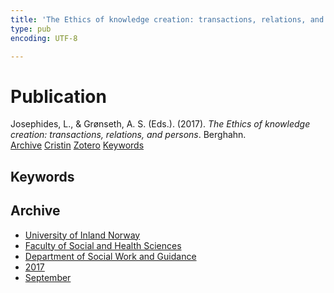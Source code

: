 ```yaml
---
title: 'The Ethics of knowledge creation: transactions, relations, and persons'
type: pub
encoding: UTF-8

---
```

<h1>Publication</h1>
<article id="csl-bib-container-5KTIICU6" class="csl-bib-container">
  <div class="csl-bib-body"> <div class="csl-entry">Josephides, L., &#38; Grønseth, A. S. (Eds.). (2017). <i>The Ethics of knowledge creation: transactions, relations, and persons</i>. Berghahn.</div> </div>
  <div class="csl-bib-buttons">
    <a href="#taxonomy-article-5KTIICU6" alt="archive" class="csl-bib-button">Archive</a>
    <a href="https://app.cristin.no/results/show.jsf?id=1490727" alt="Cristin" class="csl-bib-button">Cristin</a>
    <a href="http://zotero.org/groups/5881554/items/5KTIICU6" alt="Zotero" class="csl-bib-button">Zotero</a>
    <a href="#keywords-article-5KTIICU6" alt="keywords" class="csl-bib-button">Keywords</a>
  </div>
  <div id="csl-bib-meta-container-5KTIICU6"></div>
</article>
<div id="csl-bib-meta-5KTIICU6" class="csl-bib-meta">
  <article id="keywords-article-5KTIICU6" class="keywords-article">
    <h1>Keywords</h1>
    
  </article>
  <article id="taxonomy-article-5KTIICU6" class="taxonomy-article">
    <h1>Archive</h1>
    <ul>
      <li>
        <a href="/en/archive/?key=3DCRN523">University of Inland Norway</a>
      </li>
      <li>
        <a href="/en/archive/?key=IDKFS3MX">Faculty of Social and Health Sciences</a>
      </li>
      <li>
        <a href="/en/archive/?key=CU4VFGCV">Department of Social Work and Guidance</a>
      </li>
      <li>
        <a href="/en/archive/?key=7JQ4YUQB">2017</a>
      </li>
      <li>
        <a href="/en/archive/?key=YYVHT2DN">September</a>
      </li>
    </ul>
  </article>
</div>
